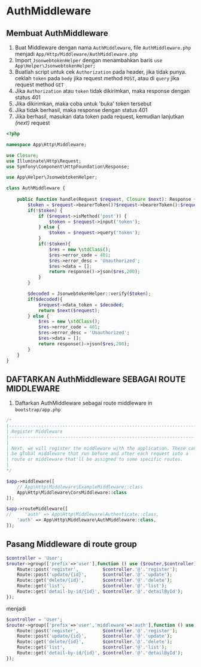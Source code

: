 # AuthMiddleware

## Membuat AuthMiddleware
1. Buat Middleware dengan nama `AuthMiddleware`, file `AuthMiddleware.php` menjadi `App/Http/Middleware/AuthMiddleware.php`
2. Import `JsonwebtokenHelper` dengan menambahkan baris `use App\Helper\JsonwebtokenHelper;`
3. Buatlah script untuk cek `Authorization` pada header, jika tidak punya. ceklah `token` pada `body` jika request method `POST`, atau di `query` jika request method `GET`
4. Jika `Authorization` atau `token` tidak dikirimkan, maka response dengan status 401
5. Jika dikirimkan, maka coba untuk 'buka' token tersebut
6. Jika tidak berhasil, maka response dengan status 401
7. Jika berhasil, masukan data token pada request, kemudian lanjutkan *(next)* request
```php
<?php

namespace App\Http\Middleware;

use Closure;
use Illuminate\Http\Request;
use Symfony\Component\HttpFoundation\Response;

use App\Helper\JsonwebtokenHelper;

class AuthMiddleware {
    
    public function handle(Request $request, Closure $next): Response {
        $token = $request->bearerToken()?$request->bearerToken():$request->header('Authorization');
        if(!$token) {
            if ($request->isMethod('post')) {
                $token = $request->input('token');
            } else {
                $token = $request->query('token');
            }
            if(!$token){
                $res = new \stdClass();
                $res->error_code = 401;
                $res->error_desc = 'Unauthorized';
                $res->data = [];
                return response()->json($res,200);
            }
        }

        $decoded = JsonwebtokenHelper::verify($token);
        if($decoded){
            $request->data_token = $decoded;
            return $next($request);
        } else {
            $res = new \stdClass();
            $res->error_code = 401;
            $res->error_desc = 'Unauthorized';
            $res->data = [];
            return response()->json($res,200);
        }
    }
}

```

## DAFTARKAN AuthMiddleware SEBAGAI ROUTE MIDDLEWARE

1. Daftarkan AuthMiddleware sebagai route middleware in `bootstrap/app.php`
```php
/*
|--------------------------------------------------------------------------
| Register Middleware
|--------------------------------------------------------------------------
|
| Next, we will register the middleware with the application. These can
| be global middleware that run before and after each request into a
| route or middleware that'll be assigned to some specific routes.
|
*/

$app->middleware([
    // App\Http\Middleware\ExampleMiddleware::class
    App\Http\Middleware\CorsMiddleware::class
]);

$app->routeMiddleware([
//     'auth' => App\Http\Middleware\Authenticate::class,
    'auth' => App\Http\Middleware\AuthMiddleware::class,
]);
```

## Pasang Middleware di route group
```php
$controller = 'User';
$router->group(['prefix'=>'user'],function () use ($router,$controller) {
    Route::post('register',         $controller.'@'.'register');
    Route::post('update/{id}',      $controller.'@'.'update');
    Route::get('delete/{id}',       $controller.'@'.'delete');
    Route::get('list',              $controller.'@'.'list');
    Route::get('detail-by-id/{id}', $controller.'@'.'detailById');
});
```
menjadi
```php
$controller = 'User';
$router->group(['prefix'=>'user','middleware'=>'auth'],function () use ($router,$controller) {
    Route::post('register',         $controller.'@'.'register');
    Route::post('update/{id}',      $controller.'@'.'update');
    Route::get('delete/{id}',       $controller.'@'.'delete');
    Route::get('list',              $controller.'@'.'list');
    Route::get('detail-by-id/{id}', $controller.'@'.'detailById');
});
```